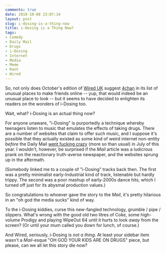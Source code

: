 ```yaml
---
comments: true
date: 2010-10-08 23:07:14
layout: post
slug: i-dosing-is-a-thing-now
title: i-Dosing is a Thing Now?
tags:
- Comedy
- Daily Mail
- Drugs
- i-Dosing
- Internet
- Media
- Meme
- Rant
- Wired
---
```


So, not only does October's edition of [Wired UK](http://www.wired.co.uk/) suggest [4chan](http://www.4chan.org) in its list of unusual places to make friends online -- yup, that would indeed be an unusual place to look -- but it seems to have decided to enlighten its readers on the wonders of i-Dosing too.

Wait, what?  i-Dosing is an actual thing now?

For anyone unaware, "i-Dosing" is purportedly a technique whereby teenagers listen to music that emulates the effects of taking drugs.  There are a number of websites that claim to offer such music, and I suppose it's possible that they actually existed as some kind of weird internet non-entity _before_ the Daily Mail [went fucking crazy](http://www.dailymail.co.uk/sciencetech/article-1296282/I-dosing-How-teenagers-getting-digitally-high-music-download-internet.html) (more so than usual) in July of this year.  I wouldn't, however, be surprised if the _Mail_ article was a ludicrous prank on the reactionary truth-averse newspaper, and the websites sprung up in the aftermath.

(Somebody linked me to a couple of "i-Dosing" tracks back then. The first was a pretty minimalist early-Industrial kind of track, listenable but hardly trippy.  The second was a poor mashup of early-2000s dance hits, which I turned off just for its abysmal production values.)

So congratulations to whoever gave the story to the _Mail_, it's pretty hilarious in an "oh god the media sucks" kind of way.

To the i-Dosing kiddies, curse this new-fangled technology, grumble / pipe / slippers.  What's wrong with the good old two litres of Coke, some high-volume Prodigy and playing WipeOut 64 until it hurts to look _away_ from the screen?  (Or until your mum called you down for lunch, of course.)

And Wired, seriously, i-Dosing is _not a thing_.  At least your sidebar item wasn't a _Mail_-esque "OH GOD YOUR KIDS ARE ON DRUGS" piece, but please, can we all let this story die now?
